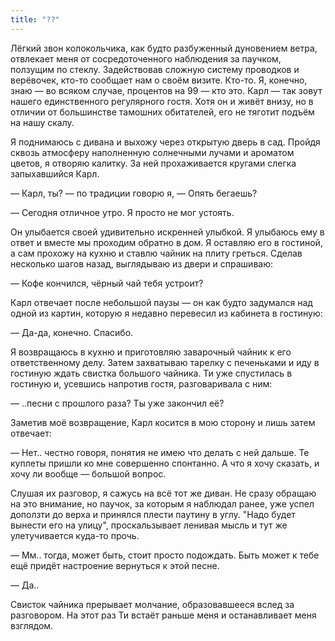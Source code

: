```yaml
---
title: "??"
---
```


Лёгкий звон колокольчика, как будто разбуженный дуновением ветра, отвлекает меня
от сосредоточенного наблюдения за паучком, ползущим по стеклу. Задействовав
сложную систему проводков и верёвочек, кто-то сообщает нам о своём
визите. Кто-то. Я, конечно, знаю — во всяком случае, процентов на 99 — кто
это. Карл — так зовут нашего единственного регулярного гостя. Хотя он и живёт
внизу, но в отличии от большинстве тамошних обитателей, его не тяготит подъём на
нашу скалу.

Я поднимаюсь с дивана и выхожу через открытую дверь в сад. Пройдя сквозь
атмосферу наполненную солнечными лучами и ароматом цветов, я отворяю калитку. За
ней прохаживается кругами слегка запыхавшийся Карл.

— Карл, ты? — по традиции говорю я, — Опять бегаешь?

— Сегодня отличное утро. Я просто не мог устоять.

Он улыбается своей удивительно искренней улыбкой. Я улыбаюсь ему в ответ и
вместе мы проходим обратно в дом. Я оставляю его в гостиной, а сам прохожу на
кухню и ставлю чайник на плиту греться. Сделав несколько шагов назад, выглядываю
из двери и спрашиваю:

— Кофе кончился, чёрный чай тебя устроит?

Карл отвечает после небольшой паузы — он как будто задумался над одной из
картин, которую я недавно перевесил из кабинета в гостиную:

— Да-да, конечно. Спасибо.

Я возвращаюсь в кухню и приготовляю заварочный чайник к его ответственному
делу. Затем захватываю тарелку с печеньками и иду в гостиную ждать свистка
большого чайника. Ти уже спустилась в гостиную и, усевшись напротив гостя,
разговаривала с ним:

— ..песни с прошлого раза? Ты уже закончил её?

Заметив моё возвращение, Карл косится в мою сторону и лишь затем отвечает:

— Нет.. честно говоря, понятия не имею что делать с ней дальше. Те куплеты
пришли ко мне совершенно спонтанно. А что я хочу сказать, и хочу ли вообще —
большой вопрос.

Слушая их разговор, я сажусь на всё тот же диван. Не сразу обращаю на это
внимание, но паучок, за которым я наблюдал ранее, уже успел доползти до верха и
принялся плести паутину в углу. "Надо будет вынести его на улицу",
проскальзывает ленивая мысль и тут же улетучивается куда-то прочь.

— Мм.. тогда, может быть, стоит просто подождать. Быть может к тебе ещё придёт
настроение вернуться к этой песне.

— Да..

Свисток чайника прерывает молчание, образовавшееся вслед за разговором. На этот
раз Ти встаёт раньше меня и останавливает меня взглядом.


